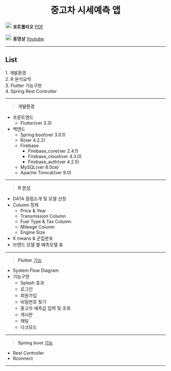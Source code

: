 <center><h1> 중고차 시세예측 앱 </h1> </center>

<img src =https://upload.wikimedia.org/wikipedia/commons/thumb/8/87/PDF_file_icon.svg/1667px-PDF_file_icon.svg.png width = 20,m height = 20 > **포트폴리오**  [PDF](https://github.com/javanyam/R_Flutter-Project/blob/main/03.chasajo_Portfolio/chasajo.pdf)

<img src =https://cdn-icons-png.flaticon.com/512/1384/1384060.png width = 20,m height = 20 > **동영상** [Youtube](https://www.youtube.com/watch?v=-V4xx0UiF7M)

___


<h2>List</h2>
1. 개발환경 <br>
2. R 분석요약 <br>
3. Flutter 기능구현 <br>
4. Spring Rest Controller
  
___

>**개발환경**
- 프론트엔드
  - Flutter(ver 3.3)
- 백엔드 
  - Spring boot(ver 3.0.1)
  - R(ver 4.2.2)
  - Firebase
    - Firebase_core(ver 2.4.1)
    - Firebase_cloud(ver 4.3.0)
    - Firebase_auth(ver 4.2.5)
  - MySQL(ver 8.0ce)
  - Apache Tomcat(ver 9.0)

___

> **R** [분석](https://github.com/javanyam/R_Flutter-Project/blob/main/03.chasajo_Portfolio/R_분석요약.pdf)
- DATA 컬럼소개 및 모델 선정
- Column 정제
  - Price & Year 
  - Transmission Column 
  - Fuel Type & Tax Column
  - Mileage Column
  - Engine Size
- K means & 군집분포
- 브랜드 모델 별 예측모델 표

___

> **Flutter** [기능](https://github.com/javanyam/R_Flutter-Project/blob/main/03.chasajo_Portfolio/Flutter.pdf)
- System Flow Diagram
- 기능구현
  - Splash 효과
  - 로그인
  - 회원가입
  - 비밀번호 찾기
  - 중고차 예측값 입력 및 조회
  - 게시판
  - 채팅
  - 다크모드
___

> **Spring boot** [기능](https://github.com/javanyam/R_Flutter-Project/blob/main/03.chasajo_Portfolio/RESTful%20API.pdf)
- Rest Controller
- Rconnect

___
